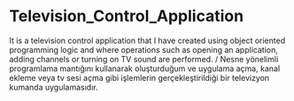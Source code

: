 # Television_Control_Application
 It is a television control application that I have created using object oriented programming logic and where operations such as opening an application, adding channels or turning on TV sound are performed. /  Nesne yönelimli programlama mantığını kullanarak oluşturduğum ve uygulama açma, kanal ekleme veya tv sesi açma gibi işlemlerin gerçekleştirildiği bir televizyon kumanda uygulamasıdır.
